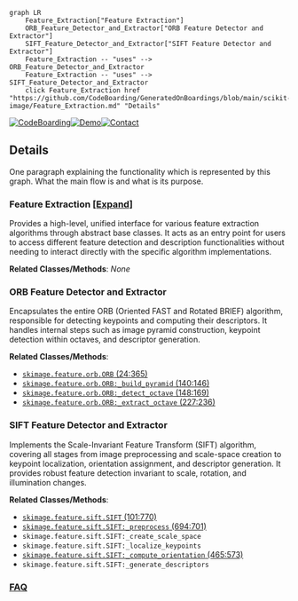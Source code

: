 ```mermaid
graph LR
    Feature_Extraction["Feature Extraction"]
    ORB_Feature_Detector_and_Extractor["ORB Feature Detector and Extractor"]
    SIFT_Feature_Detector_and_Extractor["SIFT Feature Detector and Extractor"]
    Feature_Extraction -- "uses" --> ORB_Feature_Detector_and_Extractor
    Feature_Extraction -- "uses" --> SIFT_Feature_Detector_and_Extractor
    click Feature_Extraction href "https://github.com/CodeBoarding/GeneratedOnBoardings/blob/main/scikit-image/Feature_Extraction.md" "Details"
```

[![CodeBoarding](https://img.shields.io/badge/Generated%20by-CodeBoarding-9cf?style=flat-square)](https://github.com/CodeBoarding/GeneratedOnBoardings)[![Demo](https://img.shields.io/badge/Try%20our-Demo-blue?style=flat-square)](https://www.codeboarding.org/demo)[![Contact](https://img.shields.io/badge/Contact%20us%20-%20contact@codeboarding.org-lightgrey?style=flat-square)](mailto:contact@codeboarding.org)

## Details

One paragraph explaining the functionality which is represented by this graph. What the main flow is and what is its purpose.

### Feature Extraction [[Expand]](./Feature_Extraction.md)
Provides a high-level, unified interface for various feature extraction algorithms through abstract base classes. It acts as an entry point for users to access different feature detection and description functionalities without needing to interact directly with the specific algorithm implementations.


**Related Classes/Methods**: _None_

### ORB Feature Detector and Extractor
Encapsulates the entire ORB (Oriented FAST and Rotated BRIEF) algorithm, responsible for detecting keypoints and computing their descriptors. It handles internal steps such as image pyramid construction, keypoint detection within octaves, and descriptor generation.


**Related Classes/Methods**:

- <a href="https://github.com/scikit-image/scikit-image/blob/main/skimage/feature/orb.py#L24-L365" target="_blank" rel="noopener noreferrer">`skimage.feature.orb.ORB` (24:365)</a>
- <a href="https://github.com/scikit-image/scikit-image/blob/main/skimage/feature/orb.py#L140-L146" target="_blank" rel="noopener noreferrer">`skimage.feature.orb.ORB:_build_pyramid` (140:146)</a>
- <a href="https://github.com/scikit-image/scikit-image/blob/main/skimage/feature/orb.py#L148-L169" target="_blank" rel="noopener noreferrer">`skimage.feature.orb.ORB:_detect_octave` (148:169)</a>
- <a href="https://github.com/scikit-image/scikit-image/blob/main/skimage/feature/orb.py#L227-L236" target="_blank" rel="noopener noreferrer">`skimage.feature.orb.ORB:_extract_octave` (227:236)</a>


### SIFT Feature Detector and Extractor
Implements the Scale-Invariant Feature Transform (SIFT) algorithm, covering all stages from image preprocessing and scale-space creation to keypoint localization, orientation assignment, and descriptor generation. It provides robust feature detection invariant to scale, rotation, and illumination changes.


**Related Classes/Methods**:

- <a href="https://github.com/scikit-image/scikit-image/blob/main/skimage/feature/sift.py#L101-L770" target="_blank" rel="noopener noreferrer">`skimage.feature.sift.SIFT` (101:770)</a>
- <a href="https://github.com/scikit-image/scikit-image/blob/main/skimage/feature/sift.py#L694-L701" target="_blank" rel="noopener noreferrer">`skimage.feature.sift.SIFT:_preprocess` (694:701)</a>
- `skimage.feature.sift.SIFT:_create_scale_space`
- `skimage.feature.sift.SIFT:_localize_keypoints`
- <a href="https://github.com/scikit-image/scikit-image/blob/main/skimage/feature/sift.py#L465-L573" target="_blank" rel="noopener noreferrer">`skimage.feature.sift.SIFT:_compute_orientation` (465:573)</a>
- `skimage.feature.sift.SIFT:_generate_descriptors`




### [FAQ](https://github.com/CodeBoarding/GeneratedOnBoardings/tree/main?tab=readme-ov-file#faq)